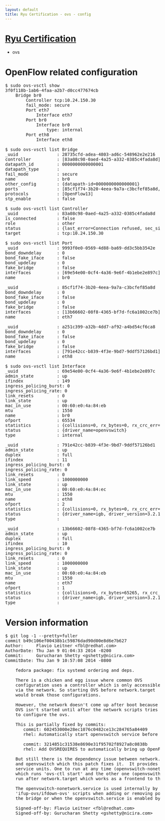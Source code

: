 ```yaml
---
layout: default
title: Ryu Certification - ovs - config
---
```

# [Ryu Certification](http://osrg.github.io/ryu/certification.html)
* ovs 

# OpenFlow related configuration
<pre>
$ sudo ovs-vsctl show
3f0f118b-1ab6-4faa-a2b7-d0cc477674cb
    Bridge br0
        Controller tcp:10.24.150.30
        fail_mode: secure
        Port eth7
            Interface eth7
        Port br0
            Interface br0
                type: internal
        Port eth8
            Interface eth8

$ sudo ovs-vsctl list Bridge
_uuid               : 28735cfd-adea-4803-ad6c-548962e2e216
controller          : [83a08c98-0aed-4a25-a332-0385c4fada8d]
datapath_id         : 0000000000000001
datapath_type       : 
fail_mode           : secure
name                : br0
other_config        : {datapath-id=0000000000000001}
ports               : [85cf1f74-3b20-4eea-9a7a-c3bcfef85a8d, 9993f0e0-0569-4d88-ba69-dd3c5bb3542e, a251c399-a32b-4dd7-af92-a4bd54cf6ca8]
protocols           : [OpenFlow13]
stp_enable          : false

$ sudo ovs-vsctl list Controller
_uuid               : 83a08c98-0aed-4a25-a332-0385c4fada8d
is_connected        : false
role                : other
status              : {last_error=Connection refused, sec_since_connect=347, sec_since_disconnect=0, state=BACKOFF}
target              : tcp:10.24.150.30

$ sudo ovs-vsctl list Port
_uuid               : 9993f0e0-0569-4d88-ba69-dd3c5bb3542e
bond_downdelay      : 0
bond_fake_iface     : false
bond_updelay        : 0
fake_bridge         : false
interfaces          : [69e54e00-0cf4-4a36-9e6f-4b1ebe2e897c]
name                : br0

_uuid               : 85cf1f74-3b20-4eea-9a7a-c3bcfef85a8d
bond_downdelay      : 0
bond_fake_iface     : false
bond_updelay        : 0
fake_bridge         : false
interfaces          : [13b66602-08f8-4365-bf7d-fc6a1002ce7b]
name                : eth7

_uuid               : a251c399-a32b-4dd7-af92-a4bd54cf6ca8
bond_downdelay      : 0
bond_fake_iface     : false
bond_updelay        : 0
fake_bridge         : false
interfaces          : [791e42cc-b839-4f3e-9bd7-9ddf57126bd1]
name                : eth8

$ sudo ovs-vsctl list Interface
_uuid               : 69e54e00-0cf4-4a36-9e6f-4b1ebe2e897c
admin_state         : up
ifindex             : 149
ingress_policing_burst: 0
ingress_policing_rate: 0
link_resets         : 0
link_state          : up
mac_in_use          : 00:60:e0:4a:84:eb
mtu                 : 1550
name                : br0
ofport              : 65534
statistics          : {collisions=0, rx_bytes=0, rx_crc_err=0, rx_dropped=0, rx_errors=0, rx_frame_err=0, rx_over_err=0, rx_packets=0, tx_bytes=0, tx_dropped=0, tx_errors=0, tx_packets=0}
status              : {driver_name=openvswitch}
type                : internal

_uuid               : 791e42cc-b839-4f3e-9bd7-9ddf57126bd1
admin_state         : up
duplex              : full
ifindex             : 11
ingress_policing_burst: 0
ingress_policing_rate: 0
link_resets         : 0
link_speed          : 1000000000
link_state          : up
mac_in_use          : 00:60:e0:4a:84:ec
mtu                 : 1550
name                : eth8
ofport              : 2
statistics          : {collisions=0, rx_bytes=0, rx_crc_err=0, rx_dropped=0, rx_errors=0, rx_frame_err=0, rx_over_err=0, rx_packets=0, tx_bytes=20536, tx_dropped=0, tx_errors=0, tx_packets=220}
status              : {driver_name=igb, driver_version=3.2.10-k, firmware_version=3.10-0}
type                : 

_uuid               : 13b66602-08f8-4365-bf7d-fc6a1002ce7b
admin_state         : up
duplex              : full
ifindex             : 10
ingress_policing_burst: 0
ingress_policing_rate: 0
link_resets         : 0
link_speed          : 1000000000
link_state          : up
mac_in_use          : 00:60:e0:4a:84:eb
mtu                 : 1550
name                : eth7
ofport              : 1
statistics          : {collisions=0, rx_bytes=65265, rx_crc_err=0, rx_dropped=0, rx_errors=0, rx_frame_err=0, rx_over_err=0, rx_packets=660, tx_bytes=0, tx_dropped=0, tx_errors=0, tx_packets=0}
status              : {driver_name=igb, driver_version=3.2.10-k, firmware_version=3.10-0}
type                : 
</pre>

# Version information
<pre>
$ git log -1 --pretty=fuller
commit b49c106ef00438b1c59876dad90d00e8d6e7b627
Author:     Flavio Leitner &lt;fbl@redhat.com&gt;
AuthorDate: Thu Jan 9 01:04:33 2014 -0200
Commit:     Gurucharan Shetty &lt;gshetty@nicira.com&gt;
CommitDate: Thu Jan 9 10:57:08 2014 -0800

    fedora package: fix systemd ordering and deps.
    
    There is a chicken and egg issue where common OVS
    configuration uses a controller which is only accessible
    via the network. So starting OVS before network.target
    would break those configurations.
    
    However, the network doesn't come up after boot because
    OVS isn't started until after the network scripts tries
    to configure the ovs.
    
    This is partially fixed by commits:
       commit: 602453000e28ec1076c0482ce13c284765a84409
       rhel: Automatically start openvswitch service before bringing an ovs interfa
    
       commit: 3214851c31538e8690e31f95702f8927a8c0838b
       rhel: Add OVSREQUIRES to automatically bring up OpenFlow interface dependencies
    
    But still there is the dependency issue between network.target
    and openvswitch which this patch fixes it.  It provides two systemd
    service units. One to run at any time (openvswitch-nonetwork.service)
    which runs 'ovs-ctl start' and the other one (openvswith.service) to
    run after network.target which works as a frontend to the admin.
    
    The openvswitch-nonetwork.service is used internally by the
    'ifup-ovs/ifdown-ovs' scripts when adding or removing ports to
    the bridge or when the openvswitch.service is enabled by the admin.
    
    Signed-off-by: Flavio Leitner &lt;fbl@redhat.com&gt;
    Signed-off-by: Gurucharan Shetty &lt;gshetty@nicira.com&gt;
</pre>
